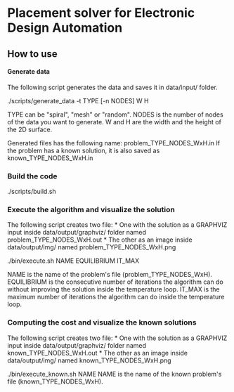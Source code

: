 # Placement solver for Electronic Design Automation

## How to use

#### Generate data
The following script generates the data and saves it in data/input/ folder.

./scripts/generate_data -t TYPE [-n NODES] W H

TYPE can be "spiral", "mesh" or "random".
NODES is the number of nodes of the data you want to generate.
W and H are the width and the height of the 2D surface.

Generated files has the following name: problem_TYPE_NODES_WxH.in
If the problem has a known solution, it is also saved as known_TYPE_NODES_WxH.in

### Build the code

./scripts/build.sh

### Execute the algorithm and visualize the solution
The following script creates two file:
    * One with the solution as a GRAPHVIZ input inside data/output/graphviz/ folder named problem_TYPE_NODES_WxH.out
    * The other as an image inside data/output/img/ named problem_TYPE_NODES_WxH.png

./bin/execute.sh NAME EQUILIBRIUM IT_MAX

NAME is the name of the problem's file (problem_TYPE_NODES_WxH).
EQUILIBRIUM is the consecutive number of iterations the algorithm can do without improving the solution inside the temperature loop.
IT_MAX is the maximum number of iterations the algorithm can do inside the temperature loop.

### Computing the cost and visualize the known solutions
The following script creates two file:
    * One with the solution as a GRAPHVIZ input inside data/output/graphviz/ folder named known_TYPE_NODES_WxH.out
    * The other as an image inside data/output/img/ named known_TYPE_NODES_WxH.png

./bin/execute_known.sh NAME
NAME is the name of the known problem's file (known_TYPE_NODES_WxH).
